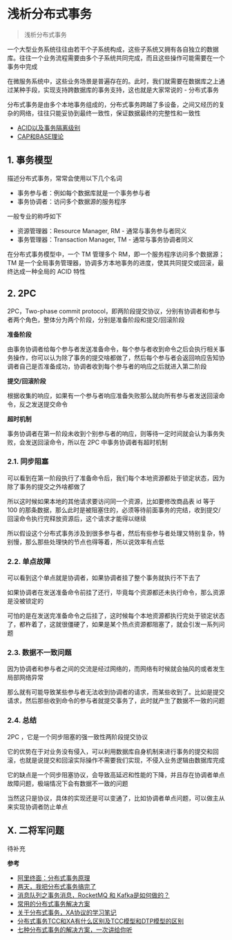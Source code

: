 # 浅析分布式事务

> 浅析分布式事务

一个大型业务系统往往由若干个子系统构成，这些子系统又拥有各自独立的数据库。往往一个业务流程需要由多个子系统共同完成，而且这些操作可能需要在一个事务中完成

在微服务系统中，这些业务场景是普遍存在的。此时，我们就需要在数据库之上通过某种手段，实现支持跨数据库的事务支持，这也就是大家常说的 - 分布式事务

分布式事务是由多个本地事务组成的，分布式事务跨越了多设备，之间又经历的复杂的网络，往往只能妥协到最终一致性，保证数据最终的完整性和一致性

* [ACID以及事务隔离级别](/database/00-Isolation.html)
* [CAP和BASE理论](/distributed/00-CAP-BASE.html)

## 1. 事务模型

描述分布式事务，常常会使用以下几个名词

* 事务参与者：例如每个数据库就是一个事务参与者
* 事务协调者：访问多个数据源的服务程序

一般专业的称呼如下

* 资源管理器：Resource Manager, RM - 通常与事务参与者同义
* 事务管理器：Transaction Manager, TM - 通常与事务协调者同义

在分布式事务模型中，一个 TM 管理多个 RM，即一个服务程序访问多个数据源；TM 是一个全局事务管理器，协调多方本地事务的进度，使其共同提交或回滚，最终达成一种全局的 ACID 特性

## 2. 2PC

2PC，Two-phase commit protocol，即两阶段提交协议，分别有协调者和参与者两个角色，整体分为两个阶段，分别是准备阶段和提交/回滚阶段

**准备阶段**

由事务协调者给每个参与者发送准备命令，每个参与者收到命令之后会执行相关事务操作，你可以认为除了事务的提交啥都做了，然后每个参与者会返回响应告知协调者自己是否准备成功，协调者收到每个参与者的响应之后就进入第二阶段

**提交/回滚阶段**

根据收集的响应，如果有一个参与者响应准备失败那么就向所有参与者发送回滚命令，反之发送提交命令

**超时机制**

事务协调者在第一阶段未收到个别参与者的响应，则等待一定时间就会认为事务失败，会发送回滚命令，所以在 2PC 中事务协调者有超时机制

### 2.1. 同步阻塞

可以看到在第一阶段执行了准备命令后，我们每个本地资源都处于锁定状态，因为除了事务的提交之外啥都做了

所以这时候如果本地的其他请求要访问同一个资源，比如要修改商品表 id 等于 100 的那条数据，那么此时是被阻塞住的，必须等待前面事务的完结，收到提交/回滚命令执行完释放资源后，这个请求才能得以继续

所以假设这个分布式事务涉及到很多参与者，然后有些参与者处理又特别复杂，特别慢，那么那些处理快的节点也得等着，所以说效率有点低

### 2.2. 单点故障

可以看到这个单点就是协调者，如果协调者挂了整个事务就执行不下去了

如果协调者在发送准备命令前挂了还行，毕竟每个资源都还未执行命令，那么资源是没被锁定的

可怕的是在发送完准备命令之后挂了，这时候每个本地资源都执行完处于锁定状态了，都杵着了，这就很僵硬了，如果是某个热点资源都阻塞了，就会引发一系列问题

### 2.3. 数据不一致问题

因为协调者和参与者之间的交流是经过网络的，而网络有时候就会抽风的或者发生局部网络异常

那么就有可能导致某些参与者无法收到协调者的请求，而某些收到了。比如是提交请求，然后那些收到命令的参与者就提交事务了，此时就产生了数据不一致的问题

### 2.4. 总结

2PC ，它是一个同步阻塞的强一致性两阶段提交协议

它的优势在于对业务没有侵入，可以利用数据库自身机制来进行事务的提交和回滚，也就是说提交和回滚实际操作不需要我们实现，不侵入业务逻辑由数据库完成

它的缺点是一个同步阻塞协议，会导致高延迟和性能的下降，并且存在协调者单点故障问题，极端情况下会有数据不一致的问题

当然这只是协议，具体的实现还是可以变通了，比如协调者单点问题，可以做主从来实现协调者防止单点

<!-- ## 2. Percolator

简单的讲下 Percolator 模型，它是基于分布式存储系统 BigTable 建立的模型 -->

## X. 二将军问题

待补充

**参考**

* [阿里终面：分布式事务原理](https://mp.weixin.qq.com/s/7gfmnXQRRim0OCIRC0tQ5w)
* [两天，我把分布式事务搞完了](https://mp.weixin.qq.com/s/LDocAwC3CiKowvuoRBEdew)
* [消息队列之事务消息，RocketMQ 和 Kafka是如何做的？](https://mp.weixin.qq.com/s/I48GBKLwQLFrL5y_yJDa0Q)
* [常用的分布式事务解决方案](https://juejin.im/post/6844903573667446797)
* [关于分布式事务，XA协议的学习笔记](https://www.cnblogs.com/monkeyblog/p/10449363.html)
* [分布式事务TCC和XA有什么区别及TCC模型和DTP模型的区别](https://blog.csdn.net/qq_42332821/article/details/104503326)
* [七种分布式事务的解决方案，一次讲给你听](https://mp.weixin.qq.com/s/-MQZh4w2OA2RujC5sBD9Vw)